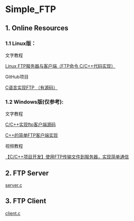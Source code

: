 # Simple_FTP

## 1. Online Resources

### 1.1 Linux版：

文字教程

[Linux FTP服务器与客户端（FTP命令 C/C++代码实现）](https://blog.csdn.net/chen1415886044/article/details/125249505)

GitHub项目

[C语言实现FTP （有源码）](https://github.com/thevickypedia/ftp_server_client)

### 1.2 Windows版(仅参考):

文字教程

[C/C++实现ftp客户端源码](https://www.sindsun.com/articles/16/137)

[C++的简单FTP客户端实现](https://blog.csdn.net/xuruilll/article/details/122763005)

视频教程

[【C/C++项目开发】使用FTP传输文件到服务器，实现简单通信](https://www.bilibili.com/video/BV1HA411N7Q7?spm_id_from=333.1007.top_right_bar_window_history.content.click&vd_source=36f6248a8f8f91f7f222d6009428db8c)

## 2. FTP Server

[server.c](https://github.com/thevickypedia/ftp_server_client/blob/master/server.c)

## 3. FTP Client

[client.c](https://github.com/thevickypedia/ftp_server_client/blob/master/client.c)